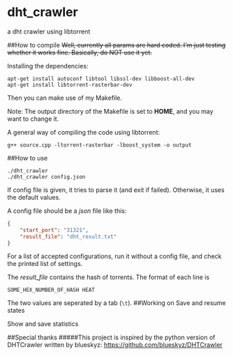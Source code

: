 dht_crawler
===========

a dht crawler using libtorrent

##How to compile
~~Well, currently all params are hard coded. I'm just testing whether it works fine. Basically, do NOT use it yet.~~

Installing the dependencies:

```shell
apt-get install autoconf libtool libssl-dev libboost-all-dev
apt-get install libtorrent-rasterbar-dev
```
Then you can make use of my Makefile.

Note: The output directory of the Makefile is set to **HOME**, and you may want to change it.

A general way of compiling the code using libtorrent:

```shell
g++ source.cpp -ltorrent-rasterbar -lboost_system -o output
```
##How to use
```shell
./dht_crawler
./dht_crawler config.json
```
If config file is given, it tries to parse it (and exit if failed). Otherwise, it uses the default values.

A config file should be a *json* file like this:

```json
{
	"start_port": "31321",
	"result_file": "dht_result.txt"
}
```
For a list of accepted configurations, run it without a config file, and check the printed list of settings.

The *result_file* contains the hash of torrents. The format of each line is
```
SOME_HEX_NUMBER_OF_HASH HEAT
```
The two values are seperated by a tab (```\t```).
##Working on
Save and resume states

Show and save statistics

##Special thanks
#####This project is inspired by the python version of DHTCrawler written by blueskyz: https://github.com/blueskyz/DHTCrawler

